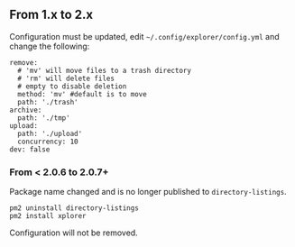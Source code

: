 ## From 1.x to 2.x

Configuration must be updated, edit `~/.config/explorer/config.yml` and change the following:

```
remove: 
  # 'mv' will move files to a trash directory
  # 'rm' will delete files
  # empty to disable deletion
  method: 'mv' #default is to move
  path: './trash'
archive:
  path: './tmp'
upload:
  path: './upload'
  concurrency: 10
dev: false
```

### From < 2.0.6 to 2.0.7+

Package name changed and is no longer published to `directory-listings`.

```
pm2 uninstall directory-listings
pm2 install xplorer
```

Configuration will not be removed.
